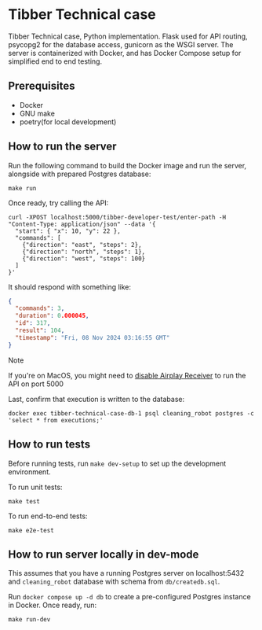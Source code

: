 # Tibber Technical case

Tibber Technical case, Python implementation.
Flask used for API routing, psycopg2 for the database access, gunicorn as the WSGI server.
The server is containerized with Docker, and has Docker Compose setup for simplified end to end testing.

## Prerequisites

* Docker
* GNU make
* poetry(for local development)

## How to run the server

Run the following command to build the Docker image and run the server, alongside with prepared Postgres database:

```shell
make run
```

Once ready, try calling the API:

```shell
curl -XPOST localhost:5000/tibber-developer-test/enter-path -H "Content-Type: application/json" --data '{
  "start": { "x": 10, "y": 22 },
  "commands": [
    {"direction": "east", "steps": 2},
    {"direction": "north", "steps": 1},
    {"direction": "west", "steps": 100}
  ]
}'
```

It should respond with something like:

```json
{
  "commands": 3,
  "duration": 0.000045,
  "id": 317,
  "result": 104,
  "timestamp": "Fri, 08 Nov 2024 03:16:55 GMT"
}
```

> [!NOTE]  
> If you're on MacOS, you might need to [disable Airplay Receiver](https://medium.com/@inspiremeashish/port-5000-already-in-use-macos-sonama-issue-69d0adc09157) to run the API on port 5000  

Last, confirm that execution is written to the database:

```shell
docker exec tibber-technical-case-db-1 psql cleaning_robot postgres -c 'select * from executions;'
```

## How to run tests

Before running tests, run `make dev-setup` to set up the development environment.

To run unit tests:

```shell
make test
```

To run end-to-end tests:

```shell
make e2e-test
```

## How to run server locally in dev-mode

This assumes that you have a running Postgres server on localhost:5432 and
`cleaning_robot` database with schema from `db/createdb.sql`.

Run `docker compose up -d db` to create a pre-configured Postgres instance in Docker.
Once ready, run:

```shell
make run-dev
```

